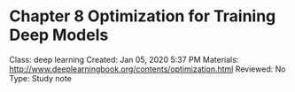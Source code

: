 # Chapter 8 Optimization for Training Deep Models

Class: deep learning
Created: Jan 05, 2020 5:37 PM
Materials: http://www.deeplearningbook.org/contents/optimization.html
Reviewed: No
Type: Study note